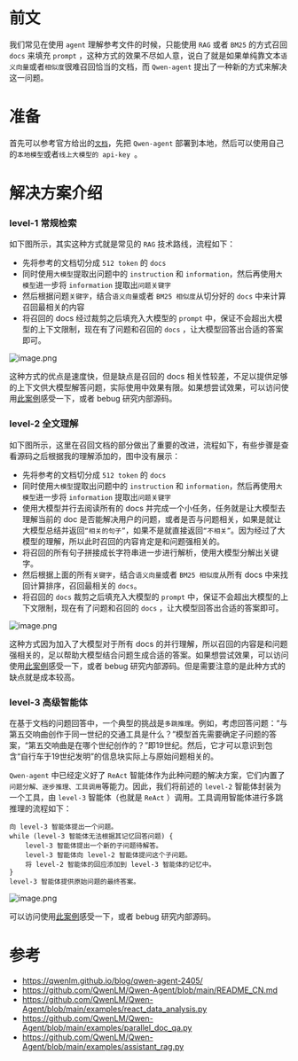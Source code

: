 # 前文
我们常见在使用 `agent` 理解参考文件的时候，只能使用 `RAG` 或者 `BM25` 的方式召回 `docs` 来填充 `prompt` ，这种方式的效果不尽如人意，说白了就是如果单纯靠文本`语义向量`或者`相似度`很难召回恰当的文档，而 `Qwen-agent` 提出了一种新的方式来解决这一问题。


# 准备

首先可以参考官方给出的[`文档`](https://github.com/QwenLM/Qwen-Agent/blob/main/README_CN.md)，先把 `Qwen-agent` 部署到本地，然后可以使用自己的`本地模型`或者`线上大模型的 api-key `。

# 解决方案介绍
### level-1 常规检索
如下图所示，其实这种方式就是常见的 `RAG` 技术路线，流程如下：
- 先将参考的文档切分成 `512 token` 的 `docs` 
- 同时使用`大模型`提取出问题中的 `instruction` 和 `information`，然后再使用`大模型`进一步将 `information` 提取出`问题关键字` 
- 然后根据问题`关键字`，结合`语义向量`或者 `BM25 相似度`从切分好的 `docs` 中来计算召回最相关的内容
- 将召回的 docs 经过裁剪之后填充入大模型的 `prompt` 中，保证不会超出大模型的上下文限制，现在有了问题和召回的 `docs` ，让大模型回答出合适的答案即可。

![image.png](https://p0-xtjj-private.juejin.cn/tos-cn-i-73owjymdk6/7876cbe6321d4e91bfecd531b370950f~tplv-73owjymdk6-jj-mark:0:0:0:0:q75.awebp?policy=eyJ2bSI6MywidWlkIjoiNTM2MjE3NDA1ODk1MTQ5In0%3D&rk3s=e9ecf3d6&x-orig-authkey=f32326d3454f2ac7e96d3d06cdbb035152127018&x-orig-expires=1723168912&x-orig-sign=xGDf7rLkbbkf6FXmC2fnKw1pAlw%3D)

这种方式的优点是速度快，但是缺点是召回的 docs 相关性较差，不足以提供足够的上下文供大模型解答问题，实际使用中效果有限。如果想尝试效果，可以访问使用[此案例](https://github.com/QwenLM/Qwen-Agent/blob/main/examples/assistant_rag.py)感受一下，或者 bebug 研究内部源码。


### level-2 全文理解

如下图所示，这里在召回文档的部分做出了重要的改进，流程如下，有些步骤是查看源码之后根据我的理解添加的，图中没有展示：
- 先将参考的文档切分成 `512 token` 的 `docs` 
- 同时使用`大模型`提取出问题中的 `instruction` 和 `information`，然后再使用`大模型`进一步将 `information` 提取出`问题关键字` 
- 使用大模型并行去阅读所有的 docs 并完成一个小任务，任务就是让大模型去理解当前的 doc 是否能解决用户的问题，或者是否与问题相关，如果是就让大模型总结并返回`“相关的句子”`，如果不是就直接返回`“不相关”`。因为经过了大模型的理解，所以此时召回的内容肯定是和问题强相关的。
- 将召回的所有句子拼接成长字符串进一步进行解析，使用大模型分解出关键字。
- 然后根据上面的所有`关键字`，结合`语义向量`或者 `BM25 相似度`从所有 docs 中来找回计算排序，召回最相关的 `docs`。
- 将召回的 `docs` 裁剪之后填充入大模型的 `prompt` 中，保证不会超出大模型的上下文限制，现在有了问题和召回的 `docs` ，让大模型回答出合适的答案即可。



![image.png](https://p0-xtjj-private.juejin.cn/tos-cn-i-73owjymdk6/2821a9e69999466b9046a52d93cb4899~tplv-73owjymdk6-jj-mark:0:0:0:0:q75.awebp?policy=eyJ2bSI6MywidWlkIjoiNTM2MjE3NDA1ODk1MTQ5In0%3D&rk3s=e9ecf3d6&x-orig-authkey=f32326d3454f2ac7e96d3d06cdbb035152127018&x-orig-expires=1723169582&x-orig-sign=yEyYqHFYliZejoaxUr7ZpxUlOUs%3D)

这种方式因为加入了大模型对于所有 docs 的并行理解，所以召回的内容是和问题强相关的，足以帮助大模型结合问题生成合适的答案。如果想尝试效果，可以访问使用[此案例](https://github.com/QwenLM/Qwen-Agent/blob/main/examples/parallel_doc_qa.py)感受一下，或者 bebug 研究内部源码。但是需要注意的是此种方式的缺点就是成本较高。

### level-3 高级智能体

在基于文档的问题回答中，一个典型的挑战是`多跳推理`。例如，考虑回答问题：“与第五交响曲创作于同一世纪的交通工具是什么？”模型首先需要确定子问题的答案，“第五交响曲是在哪个世纪创作的？”即19世纪。然后，它才可以意识到包含“自行车于19世纪发明”的信息块实际上与原始问题相关的。

`Qwen-agent` 中已经定义好了 `ReAct` 智能体作为此种问题的解决方案，它们内置了`问题分解、逐步推理、工具调用`等能力。因此，我们将前述的 `level-2` 智能体封装为一个工具，由 `level-3` 智能体（也就是 `ReAct` ）调用。工具调用智能体进行多跳推理的流程如下：

```
向 level-3 智能体提出一个问题。
while (level-3 智能体无法根据其记忆回答问题) {
    level-3 智能体提出一个新的子问题待解答。
    level-3 智能体向 level-2 智能体提问这个子问题。
    将 level-2 智能体的回应添加到 level-3 智能体的记忆中。
}
level-3 智能体提供原始问题的最终答案。
```


![image.png](https://p0-xtjj-private.juejin.cn/tos-cn-i-73owjymdk6/eb05e37af3dc4279b2bc9c22a26e6995~tplv-73owjymdk6-jj-mark:0:0:0:0:q75.awebp?policy=eyJ2bSI6MywidWlkIjoiNTM2MjE3NDA1ODk1MTQ5In0%3D&rk3s=e9ecf3d6&x-orig-authkey=f32326d3454f2ac7e96d3d06cdbb035152127018&x-orig-expires=1723171471&x-orig-sign=DqOBrU70BiwbNSUneRr4KIQx6RA%3D)

可以访问使用[此案例](https://github.com/QwenLM/Qwen-Agent/blob/main/examples/react_data_analysis.py)感受一下，或者 bebug 研究内部源码。 

# 参考

- https://qwenlm.github.io/blog/qwen-agent-2405/
- https://github.com/QwenLM/Qwen-Agent/blob/main/README_CN.md
- https://github.com/QwenLM/Qwen-Agent/blob/main/examples/react_data_analysis.py
- https://github.com/QwenLM/Qwen-Agent/blob/main/examples/parallel_doc_qa.py
- https://github.com/QwenLM/Qwen-Agent/blob/main/examples/assistant_rag.py